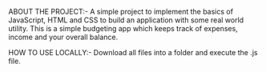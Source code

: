 ABOUT THE PROJECT:-
A simple project to implement the basics of JavaScript, HTML and CSS to build an application with some real world utility. This is a simple budgeting app which keeps track of expenses, income and your overall balance.

HOW TO USE LOCALLY:-
Download all files into a folder and execute the .js file.
